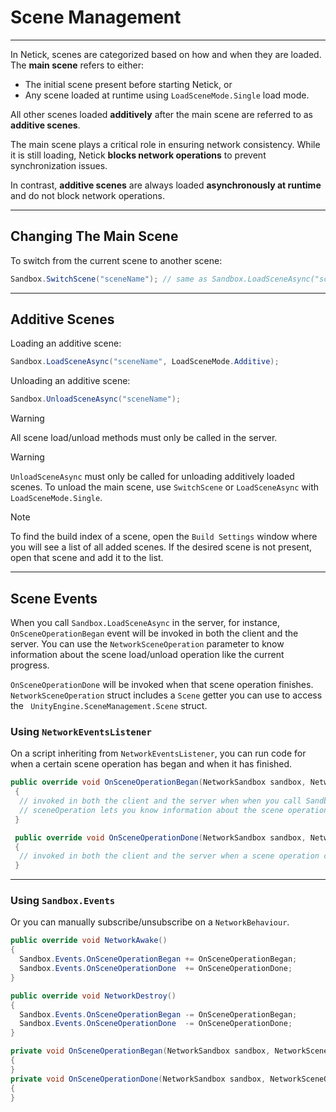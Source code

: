 # Scene Management 

---

In Netick, scenes are categorized based on how and when they are loaded. The **main scene** refers to either:

* The initial scene present before starting Netick, or
* Any scene loaded at runtime using `LoadSceneMode.Single` load mode.

All other scenes loaded **additively** after the main scene are referred to as **additive scenes**.

The main scene plays a critical role in ensuring network consistency. While it is still loading, Netick **blocks network operations** to prevent synchronization issues. 

In contrast, **additive scenes** are always loaded **asynchronously at runtime** and do not block network operations.

---

## Changing The Main Scene

To switch from the current scene to another scene:

```csharp
Sandbox.SwitchScene("sceneName"); // same as Sandbox.LoadSceneAsync("sceneName", LoadSceneMode.Single);
```

---

## Additive Scenes

Loading an additive scene:

```csharp
Sandbox.LoadSceneAsync("sceneName", LoadSceneMode.Additive);
```

Unloading an additive scene:
```csharp
Sandbox.UnloadSceneAsync("sceneName");
```

> [!WARNING]
> All scene load/unload methods must only be called in the server.

> [!WARNING]
> `UnloadSceneAsync` must only be called for unloading additively loaded scenes. To unload the main scene, use `SwitchScene` or `LoadSceneAsync` with `LoadSceneMode.Single`.

> [!NOTE]
> To find the build index of a scene, open the `Build Settings` window where you will see a list of all added scenes. If the desired scene is not present, open that scene and add it to the list.

---

## Scene Events

When you call `Sandbox.LoadSceneAsync` in the server, for instance, `OnSceneOperationBegan` event will be invoked in both the client and the server. You can use the `NetworkSceneOperation` parameter to know information about the scene load/unload operation like the current progress.

`OnSceneOperationDone` will be invoked when that scene operation finishes. `NetworkSceneOperation` struct includes a `Scene` getter you can use to access the ` UnityEngine.SceneManagement.Scene` struct.


### Using `NetworkEventsListener`

On a script inheriting from `NetworkEventsListener`, you can run code for when a certain scene operation has began and when it has finished. 

```cs
public override void OnSceneOperationBegan(NetworkSandbox sandbox, NetworkSceneOperation sceneOperation)
 {
  // invoked in both the client and the server when when you call Sandbox.LoadSceneAsync, Sandbox.UnloadSceneAsync, or Sandbox.SwitchScene.
  // sceneOperation lets you know information about the scene operation like the current progress of the scene load/unload.
 }

 public override void OnSceneOperationDone(NetworkSandbox sandbox, NetworkSceneOperation sceneOperation)
 {
  // invoked in both the client and the server when a scene operation caused by calling Sandbox.LoadSceneAsync, Sandbox.UnloadSceneAsync, or Sandbox.SwitchScene finishes.
 }
```

---

### Using `Sandbox.Events`

Or you can manually subscribe/unsubscribe on a `NetworkBehaviour`.

```cs
public override void NetworkAwake()
{
  Sandbox.Events.OnSceneOperationBegan += OnSceneOperationBegan;
  Sandbox.Events.OnSceneOperationDone  += OnSceneOperationDone;
}

public override void NetworkDestroy()
{
  Sandbox.Events.OnSceneOperationBegan -= OnSceneOperationBegan;
  Sandbox.Events.OnSceneOperationDone  -= OnSceneOperationDone;
}

private void OnSceneOperationBegan(NetworkSandbox sandbox, NetworkSceneOperation sceneOperation)
{
}
private void OnSceneOperationDone(NetworkSandbox sandbox, NetworkSceneOperation sceneOperation)
{
}
```




